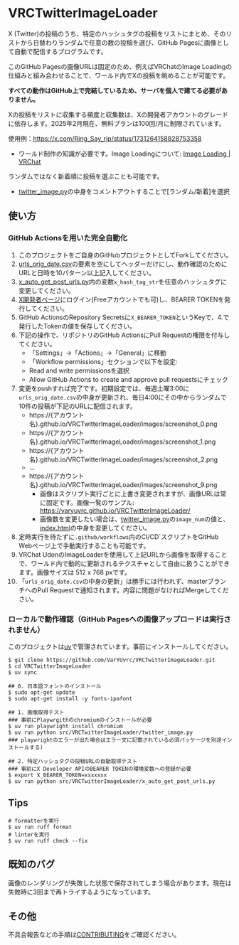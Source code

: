 # VRCTwitterImageLoader

X (Twitter)の投稿のうち、特定のハッシュタグの投稿をリストにまとめ、そのリストから日替わりランダムで任意の数の投稿を選び、GitHub Pagesに画像として自動で配信するプログラムです。

このGitHub Pagesの画像URLは固定のため、例えばVRChatのImage Loadingの仕組みと組み合わせることで、ワールド内でXの投稿を眺めることが可能です。

**すべての動作はGitHub上で完結しているため、サーバを個人で建てる必要がありません。**

Xの投稿をリストに収集する頻度と収集数は、Xの開発者アカウントのグレードに依存します。2025年2月現在、無料プランは100回/月に制限されています。

使用例：https://x.com/Ring_Say_rip/status/1731264158828753358
- ワールド制作の知識が必要です。Image Loadingについて: [Image Loading | VRChat](https://creators.vrchat.com/worlds/udon/image-loading/)

ランダムではなく新着順に投稿を選ぶことも可能です。
- [twitter_image.py](src/VRCTwitterImageLoader/twitter_image.py)の中身をコメントアウトすることで[ランダム/新着]を選択

## 使い方

### GitHub Actionsを用いた完全自動化
1. このプロジェクトをご自身のGitHubプロジェクトとしてForkしてください。
1. [urls_orig_date.csv](src/VRCTwitterImageLoader/data/urls_orig_date.csv)の要素を空にしてヘッダーだけにし、動作確認のためにURLと日時を10パターン以上記入してください。
1. [x_auto_get_post_urls.py](src/VRCTwitterImageLoader/x_auto_get_post_urls.py)内の変数`x_hash_tag_str`を任意のハッシュタグに変更してください。
1. [X開発者ページ](https://developer.twitter.com/en/portal/dashboard)にログイン(Freeアカウントでも可)し、BEARER TOKENを発行してください。
1. GitHub ActionsのRepository Secretsに`X_BEARER_TOKEN`というKeyで、4.で発行したTokenの値を保存してください。
1. 下記の操作で、リポジトリのGitHub ActionsにPull Requestの権限を付与してください。
    - 「Settings」→「Actions」→「General」に移動
    - 「Workflow permissions」セクションで以下を設定:
    - Read and write permissionsを選択
    - Allow GitHub Actions to create and approve pull requestsにチェック
1. 変更をpushすれば完了です。初期設定では、毎週土曜3:00に`urls_orig_date.csv`の中身が更新され、毎日4:00にその中からランダムで10件の投稿が下記のURLに配信されます。
    - https://{アカウント名}.github.io/VRCTwitterImageLoader/images/screenshot_0.png
    - https://{アカウント名}.github.io/VRCTwitterImageLoader/images/screenshot_1.png
    - https://{アカウント名}.github.io/VRCTwitterImageLoader/images/screenshot_2.png
    - ...
    - https://{アカウント名}.github.io/VRCTwitterImageLoader/images/screenshot_9.png
        - 画像はスクリプト実行ごとに上書き変更されますが、画像URLは常に固定です。画像一覧のサンプル: https://varyuvrc.github.io/VRCTwitterImageLoader/
        - 画像数を変更したい場合は、[twitter_image.py](src/VRCTwitterImageLoader/twitter_image.py)の`image_num`の値と、[index.html](src/VRCTwitterImageLoader/pages/index.html)の中身を変更してください。
1. 定時実行を待たずに`.github/workflows`内のCI/CD`スクリプトをGitHub Webページ上で手動実行することも可能です。
1. VRChat UdonのImageLoaderを使用して上記URLから画像を取得することで、ワールド内で動的に更新されるテクスチャとして自由に扱うことができます。画像サイズは 512 x 768 pxです。
1. 「`urls_orig_date.csv`の中身の更新」は勝手には行われず、masterブランチへのPull Requestで通知されます。内容に問題がなければMergeしてください。

### ローカルで動作確認（GitHub Pagesへの画像アップロードは実行されません）
このプロジェクトは[uv](https://docs.astral.sh/uv/)で管理されています。事前にインストールしてください。

```shell
$ git clone https://github.com/VarYUvrc/VRCTwitterImageLoader.git
$ cd VRCTwitterImageLoader
$ uv sync

## 0. 日本語フォントのインストール
$ sudo apt-get update
$ sudo apt-get install -y fonts-ipafont

## 1. 画像取得テスト
### 事前にPlaywrgithのchromiumのインストールが必要
$ uv run playwright install chromium
$ uv run python src/VRCTwitterImageLoader/twitter_image.py
### playwrightのエラーが出た場合はエラー文に記載されている必須パッケージを別途インストールする)

## 2. 特定ハッシュタグの投稿URLの自動取得テスト
### 事前にX Developer APIのBEARER TOKENの環境変数への登録が必要
$ export X_BEARER_TOKEN=xxxxxxx
$ uv run python src/VRCTwitterImageLoader/x_auto_get_post_urls.py
```

## Tips
```shell
# formatterを実行
$ uv run ruff format
# linterを実行
$ uv run ruff check --fix
```

## 既知のバグ
画像のレンダリングが失敗した状態で保存されてしまう場合があります。現在は失敗時に3回まで再トライするようになっています。

## その他
不具合報告などの手順は[CONTRIBUTING](CONTRIBUTING.md)をご確認ください。
